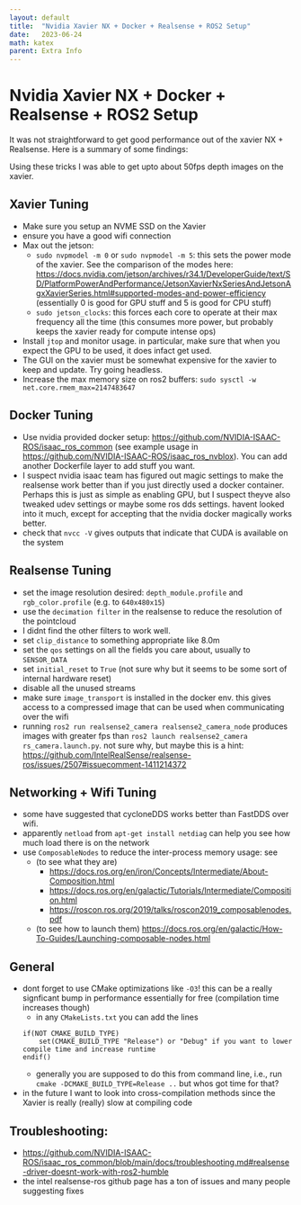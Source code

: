 ```yaml
---
layout: default
title:  "Nvidia Xavier NX + Docker + Realsense + ROS2 Setup"
date:   2023-06-24
math: katex
parent: Extra Info
---
```


# Nvidia Xavier NX + Docker + Realsense + ROS2 Setup

It was not straightforward to get good performance out of the xavier NX + Realsense. Here is a summary of some findings:

Using these tricks I was able to get upto about 50fps depth images on the xavier. 

## Xavier Tuning
- Make sure you setup an NVME SSD on the Xavier
- ensure you have a good wifi connection
- Max out the jetson:
    - `sudo nvpmodel -m 0` or `sudo nvpmodel -m 5`: this sets the power mode of the xavier.  See the comparison of the modes here: https://docs.nvidia.com/jetson/archives/r34.1/DeveloperGuide/text/SD/PlatformPowerAndPerformance/JetsonXavierNxSeriesAndJetsonAgxXavierSeries.html#supported-modes-and-power-efficiency (essentially 0 is good for GPU stuff and 5 is good for CPU stuff)
    - `sudo jetson_clocks`: this forces each core to operate at their max frequency all the time (this consumes more power, but probably keeps the xavier ready for compute intense ops)
- Install `jtop` and monitor usage. in particular, make sure that when you expect the GPU to be used, it does infact get used. 
- The GUI on the xavier must be somewhat expensive for the xavier to keep and update. Try going headless.  
- Increase the max memory size on ros2 buffers: `sudo sysctl -w net.core.rmem_max=2147483647`

## Docker Tuning
- Use nvidia provided docker setup: https://github.com/NVIDIA-ISAAC-ROS/isaac_ros_common (see example usage in https://github.com/NVIDIA-ISAAC-ROS/isaac_ros_nvblox). You can add another Dockerfile layer to add stuff you want.
- I suspect nvidia isaac team has figured out magic settings to make the realsense work better than if you just directly used a docker container. Perhaps this is just as simple as enabling GPU, but I suspect theyve also tweaked udev settings or maybe some ros dds settings. havent looked into it much, except for accepting that the nvidia docker magically works better.
- check that `nvcc -V` gives outputs that indicate that CUDA is available on the system

## Realsense Tuning
- set the image resolution desired: `depth_module.profile` and `rgb_color.profile` (e.g. to `640x480x15`)
- use the `decimation filter` in the realsense to reduce the resolution of the pointcloud
- I didnt find the other filters to work well.
- set `clip_distance` to something appropriate like 8.0m
- set the `qos` settings on all the fields you care about, usually to `SENSOR_DATA`
- set `initial_reset` to `True` (not sure why but it seems to be some sort of internal hardware reset)
- disable all the unused streams
- make sure `image_transport` is installed in the docker env. this gives access to a compressed image  that can be used when communicating over the wifi
- running `ros2 run realsense2_camera realsense2_camera_node` produces images with greater fps than `ros2 launch realsense2_camera rs_camera.launch.py`. not sure why, but maybe this is a hint: https://github.com/IntelRealSense/realsense-ros/issues/2507#issuecomment-1411214372

## Networking + Wifi Tuning
- some have suggested that cycloneDDS works better than FastDDS over wifi.
- apparently `netload` from `apt-get install netdiag` can help you see how much load there is on the network
- use `ComposableNodes` to reduce the inter-process memory usage: see
    - (to see what they are) 
      - https://docs.ros.org/en/iron/Concepts/Intermediate/About-Composition.html
      - https://docs.ros.org/en/galactic/Tutorials/Intermediate/Composition.html
      - https://roscon.ros.org/2019/talks/roscon2019_composablenodes.pdf
    - (to see how to launch them) https://docs.ros.org/en/galactic/How-To-Guides/Launching-composable-nodes.html

## General
- dont forget to use CMake optimizations like `-O3`! this can be a really signficant bump in performance essentially for free (compilation time increases though)
    - in any `CMakeLists.txt` you can add the lines
    ```
    if(NOT CMAKE_BUILD_TYPE)
        set(CMAKE_BUILD_TYPE "Release") or "Debug" if you want to lower compile time and increase runtime
    endif()
    ```
    - generally you are supposed to do this from command line, i.e., run `cmake -DCMAKE_BUILD_TYPE=Release ..` but whos got time for that?
- in the future I want to look into cross-compilation methods since the Xavier is really (really) slow at compiling code


## Troubleshooting:
- https://github.com/NVIDIA-ISAAC-ROS/isaac_ros_common/blob/main/docs/troubleshooting.md#realsense-driver-doesnt-work-with-ros2-humble
- the intel realsense-ros github page has a ton of issues and many people suggesting fixes